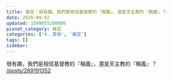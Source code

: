 ```yaml
---
title: 複習：很有趣，我們是相信基督教的『稱義』，還是天主教的『稱義』？
date: 2020-09-02
updated: 1599055200000
pixnet_category: 複習
categories: ['4. 其他', '複習']
tags: []
sidebar: 
---
```


<p>很有趣，我們是相信基督教的『稱義』，還是天主教的『稱義』？<br/>
<a href="/posts/269191352" target="_blank">/posts/269191352</a></p>
<p> </p>
